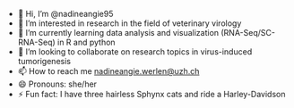 - 👋 Hi, I’m @nadineangie95
- 👀 I’m interested in research in the field of veterinary virology
- 🌱 I’m currently learning data analysis and visualization (RNA-Seq/SC-RNA-Seq) in R and python 
- 💞️ I’m looking to collaborate on research topics in virus-induced tumorigenesis
- 📫 How to reach me nadineangie.werlen@uzh.ch
- 😄 Pronouns: she/her
- ⚡ Fun fact: I have three hairless Sphynx cats and ride a Harley-Davidson

<!---
nadineangie95/nadineangie95 is a ✨ special ✨ repository because its `README.md` (this file) appears on your GitHub profile.
You can click the Preview link to take a look at your changes.
--->
